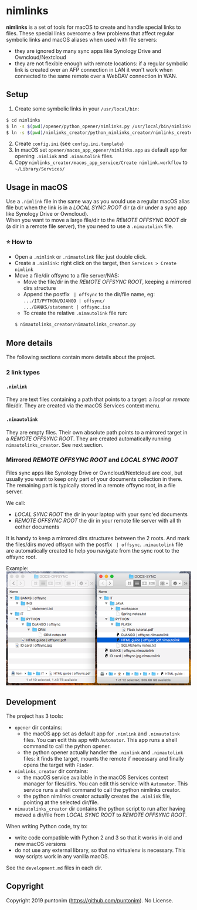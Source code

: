 # nimlinks

**nimlinks** is a set of tools for macOS to create and handle special links to files.
These special links overcome a few problems that affect regular symbolic links and macOS aliases when used with
file servers:
 - they are ignored by many sync apps like Synology Drive and Owncloud/Nextcloud
 - they are not flexible enough with remote locations: if a regular symbolic link is created over an AFP connection
 in LAN it won't work when connected to the same remote over a WebDAV connection in WAN.


## Setup
1. Create some symbolic links in your `/usr/local/bin`:
```bash
$ cd nimlinks
$ ln -s $(pwd)/opener/python_opener/nimlinks.py /usr/local/bin/nimlinks
$ ln -s $(pwd)/nimlinks_creator/python_nimlinks_creator/nimlinks_creator.py /usr/local/bin/nimlinks_creator
```
2. Create `config.ini` (see `config.ini.template`)
3. In macOS set `opener/macos_app_opener/nimlinks.app` as default app for opening `.nimlink` and
`.nimautolink` files.
4. Copy `nimlinks_creator/macos_app_service/Create nimlink.workflow` to `~/Library/Services/`


## Usage in macOS
Use a `.nimlink` file in the same way as you would use a regular macOS alias file but when the link is in a
_LOCAL SYNC ROOT_ dir (a dir under a sync app like Synology Drive or Owncloud).   
When you want to move a large file/dir to the _REMOTE OFFSYNC ROOT_ dir (a dir in a remote file server), the you need to
use a `.nimautolink` file.

### :star: How to
- Open a `.nimlink` or `.nimautolink` file: just double click.
- Create a `.nimlink`: right click on the target, then `Services > Create nimlink`
- Move a file/dir offsync to a file server/NAS:
    * Move the file/dir in the _REMOTE OFFSYNC ROOT_, keeping a mirrored dirs structure
    * Append the postfix ` | offsync` to the dir/file name, eg:   
      `.../IT/PYTHON/DJANGO | offsync/`   
      `.../BANKS/statement | offsync.iso`
    * To create the relative `.nimautolink` file run:
    ```bash
    $ nimautolinks_creator/nimautolinks_creator.py
    ```

## More details
The following sections contain more details about the project.

### 2 link types
#### `.nimlink`
They are text files containing a path that points to a target: a *local* or *remote* file/dir. They are
created via the macOS Services context menu.

#### `.nimautolink`
They are empty files. Their own absolute path points to a mirrored target in a _REMOTE OFFSYNC ROOT_. They
are created automatically running `nimautolinks_creator`. See next section.

### Mirrored _REMOTE OFFSYNC ROOT_ and _LOCAL SYNC ROOT_
Files sync apps like Synology Drive or Owncloud/Nextcloud are cool, but usually you want to keep only part of your
documents collection in there. The remaining part is typically stored in a remote offsync root, in a file server.

We call:
 - _LOCAL SYNC ROOT_ the dir in your laptop with your sync'ed documents
 - _REMOTE OFFSYNC ROOT_ the dir in your remote file server with all th eother documents
 
It is handy to keep a mirrored dirs structures between the 2 roots. And mark the files/dirs moved offsycn with the
postfix ` | offsync`. `.nimautolink` file are automatically created to help you navigate from the sync root to the
offsync root.

Example:   
![Example](mirrored-roots.png)


## Development
The project has 3 tools:
 - `opener` dir contains:
    - the macOS app set as default app for `.nimlink` and `.nimautolink` files. You can edit this app with `Automator`.
    This app runs a shell command to call the python opener.
    - the python opener actually handler the `.nimlink` and `.nimautolink` files: it finds the target, mounts the
    remote if necessary and finally opens the target with `Finder`.
 - `nimlinks_creator` dir contains:
    - the macOS service available in the macOS Services context manager for files/dirs. You can edit this service
    with `Automator`. This service runs a shell command to call the python nimlinks creator.
    - the python nimlinks creator actually creates the `.nimlink` file, pointing at the selected dir/file.
 - `nimautolinks_creator` dir contains the python script to run after having moved a dir/file from _LOCAL SYNC ROOT_
 to _REMOTE OFFSYNC ROOT_.

When writing Python code, try to:
 - write code compatible with Python 2 and 3 so that it works in old and new macOS versions
 - do not use any external library, so that no virtualenv is necessary. This way scripts work in any vanilla macOS.

See the `development.md` files in each dir.


## Copyright
Copyright 2019 puntonim (https://github.com/puntonim). No License.